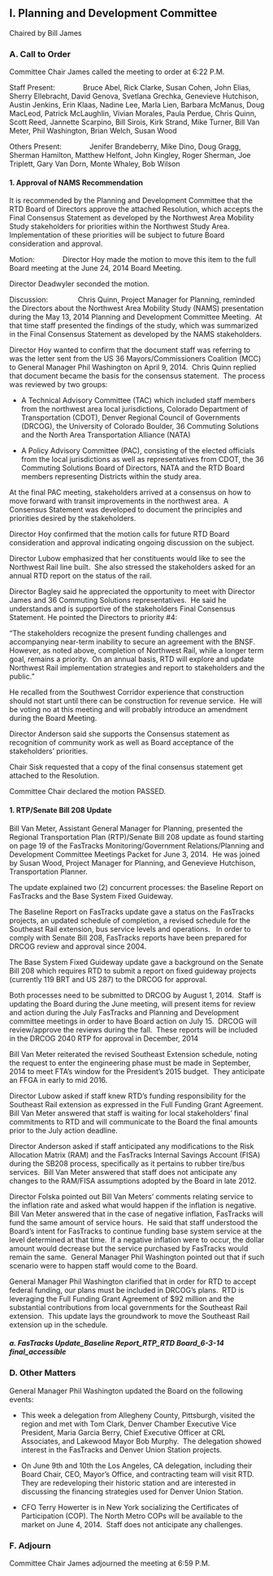 ## I. Planning and Development Committee

Chaired by Bill James

### A. Call to Order

Committee Chair James called the meeting to order at 6:22 P.M.

Staff Present:              Bruce Abel, Rick Clarke, Susan Cohen, John Elias, Sherry Ellebracht, David Genova, Svetlana Grechka, Genevieve Hutchison, Austin Jenkins, Erin Klaas, Nadine Lee, Marla Lien, Barbara McManus, Doug MacLeod, Patrick McLaughlin, Vivian Morales, Paula Perdue, Chris Quinn, Scott Reed, Jannette Scarpino, Bill Sirois, Kirk Strand, Mike Turner, Bill Van Meter, Phil Washington, Brian Welch, Susan Wood

Others Present:              Jenifer Brandeberry, Mike Dino, Doug Gragg, Sherman Hamilton, Matthew Helfont, John Kingley, Roger Sherman, Joe Triplett, Gary Van Dorn, Monte Whaley, Bob Wilson

#### 1. Approval of NAMS Recommendation

It is recommended by the Planning and Development Committee that the RTD Board of Directors approve the attached Resolution, which accepts the Final Consensus Statement as developed by the Northwest Area Mobility Study stakeholders for priorities within the Northwest Study Area.  Implementation of these priorities will be subject to future Board consideration and approval.

Motion:              Director Hoy made the motion to move this item to the full Board meeting at the June 24, 2014 Board Meeting.

Director Deadwyler seconded the motion.

Discussion:               Chris Quinn, Project Manager for Planning, reminded the Directors about the Northwest Area Mobility Study (NAMS) presentation during the May 13, 2014 Planning and Development Committee Meeting.  At that time staff presented the findings of the study, which was summarized in the Final Consensus Statement as developed by the NAMS stakeholders.

Director Hoy wanted to confirm that the document staff was referring to was the letter sent from the US 36 Mayors/Commissioners Coalition (MCC) to General Manager Phil Washington on April 9, 2014.  Chris Quinn replied that document became the basis for the consensus statement.  The process was reviewed by two groups:

- A Technical Advisory Committee (TAC) which included staff members from the northwest area local jurisdictions, Colorado Department of Transportation (CDOT), Denver Regional Council of Governments (DRCOG), the University of Colorado Boulder, 36 Commuting Solutions and the North Area Transportation Alliance (NATA)

- A Policy Advisory Committee (PAC), consisting of the elected officials from the local jurisdictions as well as representatives from CDOT, the 36 Commuting Solutions Board of Directors, NATA and the RTD Board members representing Districts within the study area.

At the final PAC meeting, stakeholders arrived at a consensus on how to move forward with transit improvements in the northwest area.  A Consensus Statement was developed to document the principles and priorities desired by the stakeholders.

Director Hoy confirmed that the motion calls for future RTD Board consideration and approval indicating ongoing discussion on the subject.

Director Lubow emphasized that her constituents would like to see the Northwest Rail line built.  She also stressed the stakeholders asked for an annual RTD report on the status of the rail.

Director Bagley said he appreciated the opportunity to meet with Director James and 36 Commuting Solutions representatives.  He said he understands and is supportive of the stakeholders Final Consensus Statement. He pointed the Directors to priority #4:

“The stakeholders recognize the present funding challenges and accompanying near-term inability to secure an agreement with the BNSF.  However, as noted above, completion of Northwest Rail, while a longer term goal, remains a priority.  On an annual basis, RTD will explore and update Northwest Rail implementation strategies and report to stakeholders and the public.”

He recalled from the Southwest Corridor experience that construction should not start until there can be construction for revenue service.  He will be voting no at this meeting and will probably introduce an amendment during the Board Meeting.

Director Anderson said she supports the Consensus statement as recognition of community work as well as Board acceptance of the stakeholders’ priorities.

Chair Sisk requested that a copy of the final consensus statement get attached to the Resolution.

Committee Chair declared the motion PASSED.

#### 1. RTP/Senate Bill 208 Update

Bill Van Meter, Assistant General Manager for Planning, presented the Regional Transportation Plan (RTP)/Senate Bill 208 update as found starting on page 19 of the FasTracks Monitoring/Government Relations/Planning and Development Committee Meetings Packet for June 3, 2014.  He was joined by Susan Wood, Project Manager for Planning, and Genevieve Hutchison, Transportation Planner.

The update explained two (2) concurrent processes: the Baseline Report on FasTracks and the Base System Fixed Guideway.

The Baseline Report on FasTracks update gave a status on the FasTracks projects, an updated schedule of completion, a revised schedule for the Southeast Rail extension, bus service levels and operations.   In order to comply with Senate Bill 208, FasTracks reports have been prepared for DRCOG review and approval since 2004.

The Base System Fixed Guideway update gave a background on the Senate Bill 208 which requires RTD to submit a report on fixed guideway projects (currently 119 BRT and US 287) to the DRCOG for approval.

Both processes need to be submitted to DRCOG by August 1, 2014.  Staff is updating the Board during the June meeting, will present items for review and action during the July FasTracks and Planning and Development committee meetings in order to have Board action on July 15.  DRCOG will review/approve the reviews during the fall.  These reports will be included in the DRCOG 2040 RTP for approval in December, 2014

Bill Van Meter reiterated the revised Southeast Extension schedule, noting the request to enter the engineering phase must be made in September, 2014 to meet FTA’s window for the President’s 2015 budget.  They anticipate an FFGA in early to mid 2016.

Director Lubow asked if staff knew RTD’s funding responsibility for the Southeast Rail extension as expressed in the Full Funding Grant Agreement.  Bill Van Meter answered that staff is waiting for local stakeholders’ final commitments to RTD and will communicate to the Board the final amounts prior to the July action deadline.

Director Anderson asked if staff anticipated any modifications to the Risk Allocation Matrix (RAM) and the FasTracks Internal Savings Account (FISA) during the SB208 process, specifically as it pertains to rubber tire/bus services.  Bill Van Meter answered that staff does not anticipate any changes to the RAM/FISA assumptions adopted by the Board in late 2012.

Director Folska pointed out Bill Van Meters’ comments relating service to the inflation rate and asked what would happen if the inflation is negative.  Bill Van Meter answered that in the case of negative inflation, FasTracks will fund the same amount of service hours.  He said that staff understood the Board’s intent for FasTracks to continue funding base system service at the level determined at that time.  If a negative inflation were to occur, the dollar amount would decrease but the service purchased by FasTracks would remain the same.  General Manager Phil Washington pointed out that if such scenario were to happen staff would come to the Board.

General Manager Phil Washington clarified that in order for RTD to accept federal funding, our plans must be included in DRCOG’s plans.  RTD is leveraging the Full Funding Grant Agreement of $92 million and the substantial contributions from local governments for the Southeast Rail extension.  This update lays the groundwork to move the Southeast Rail extension up in the schedule.

##### a. FasTracks Update_Baseline Report_RTP_RTD Board_6-3-14 final_accessible

### D. Other Matters

General Manager Phil Washington updated the Board on the following events:

- This week a delegation from Allegheny County, Pittsburgh, visited the region and met with Tom Clark, Denver Chamber Executive Vice President, Maria Garcia Berry, Chief Executive Officer at CRL Associates, and Lakewood Mayor Bob Murphy.  The delegation showed interest in the FasTracks and Denver Union Station projects.

- On June 9th and 10th the Los Angeles, CA delegation, including their Board Chair, CEO, Mayor’s Office, and contracting team will visit RTD.  They are redeveloping their historic station and are interested in discussing the financing strategies used for Denver Union Station.

- CFO Terry Howerter is in New York socializing the Certificates of Participation (COP). The North Metro COPs will be available to the market on June 4, 2014.  Staff does not anticipate any challenges.

### F. Adjourn

Committee Chair James adjourned the meeting at 6:59 P.M.